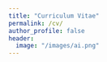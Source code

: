 ```yaml
---
title: "Curriculum Vitae"
permalink: /cv/
author_profile: false
header:
  image: "/images/ai.png"
---
```



<script src="{{site.baseurl}}/assets/js/index.js">
</script>
